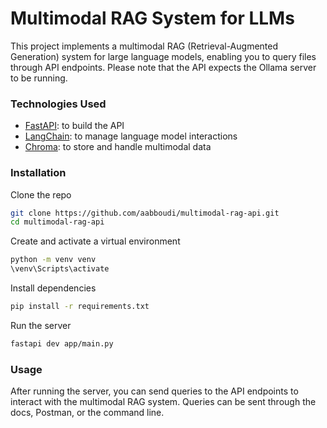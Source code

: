 # Multimodal RAG System for LLMs

This project implements a multimodal RAG (Retrieval-Augmented Generation) system for large language models, enabling you to query files through API endpoints. Please note that the API expects the Ollama server to be running.

### Technologies Used

- [FastAPI](https://fastapi.tiangolo.com/): to build the API
- [LangChain](https://www.langchain.com/): to manage language model interactions
- [Chroma](https://www.trychroma.com/): to store and handle multimodal data

### Installation

Clone the repo
```bash
git clone https://github.com/aabboudi/multimodal-rag-api.git
cd multimodal-rag-api
```

Create and activate a virtual environment
```bash
python -m venv venv
\venv\Scripts\activate
```

Install dependencies
```bash
pip install -r requirements.txt
```

Run the server
```bash
fastapi dev app/main.py
```

### Usage

After running the server, you can send queries to the API endpoints to interact with the multimodal RAG system. Queries can be sent through the docs, Postman, or the command line.
